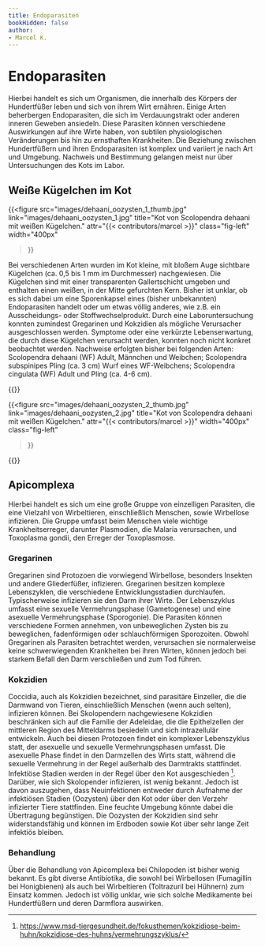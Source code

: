 ```yaml
---
title: Endoparasiten
bookHidden: false
author: 
- Marcel K.
---
```


# Endoparasiten

Hierbei handelt es sich um Organismen, die innerhalb des Körpers der Hundertfüßer leben und sich von ihrem Wirt ernähren. Einige Arten beherbergen Endoparasiten, die sich im Verdauungstrakt oder anderen inneren Geweben ansiedeln. Diese Parasiten können verschiedene Auswirkungen auf ihre Wirte haben, von subtilen physiologischen Veränderungen bis hin zu ernsthaften Krankheiten. Die Beziehung zwischen Hundertfüßern und ihren Endoparasiten ist komplex und variiert je nach Art und Umgebung. Nachweis und Bestimmung gelangen meist nur über Untersuchungen des Kots im Labor.

## Weiße Kügelchen im Kot

{{<figure 
    src="images/dehaani_oozysten_1_thumb.jpg" 
    link="images/dehaani_oozysten_1.jpg" 
    title="Kot von Scolopendra dehaani mit weißen Kügelchen." 
    attr="{{< contributors/marcel >}}"
    class="fig-left"  
    width="400px" 
>}}

Bei verschiedenen Arten wurden im Kot kleine, mit bloßem Auge sichtbare Kügelchen (ca. 0,5 bis 1 mm im Durchmesser) nachgewiesen. Die Kügelchen sind mit einer transparenten Gallertschicht umgeben und enthalten einen weißen, in der Mitte gefurchten Kern. Bisher ist unklar, ob es sich dabei um eine Sporenkapsel eines (bisher unbekannten) Endoparasiten handelt oder um etwas völlig anderes, wie z.B. ein Ausscheidungs- oder Stoffwechselprodukt. Durch eine Laboruntersuchung konnten zumindest Gregarinen und Kokzidien als mögliche Verursacher ausgeschlossen werden. Symptome oder eine verkürzte Lebenserwartung, die durch diese Kügelchen verursacht werden, konnten noch nicht konkret beobachtet werden. Nachweise erfolgten bisher bei folgenden Arten: Scolopendra dehaani (WF) Adult, Männchen und Weibchen; Scolopendra subspinipes Pling (ca. 3 cm) Wurf eines WF-Weibchens; Scolopendra cingulata (WF) Adult und Pling (ca. 4-6 cm).

{{<clearfix>}}

{{<figure 
    src="images/dehaani_oozysten_2_thumb.jpg" 
    link="images/dehaani_oozysten_2.jpg" 
    title="Kot von Scolopendra dehaani mit weißen Kügelchen." 
    attr="{{< contributors/marcel >}}"
    width="400px"
    class="fig-left"
>}}

{{<clearfix>}}

## Apicomplexa

Hierbei handelt es sich um eine große Gruppe von einzelligen Parasiten, die eine Vielzahl von Wirbeltieren, einschließlich Menschen, sowie Wirbellose infizieren. Die Gruppe umfasst beim Menschen viele wichtige Krankheitserreger, darunter Plasmodien, die Malaria verursachen, und Toxoplasma gondii, den Erreger der Toxoplasmose.

### Gregarinen

Gregarinen sind Protozoen die vorwiegend Wirbellose, besonders Insekten und andere Gliederfüßer, infizieren. Gregarinen besitzen komplexe Lebenszyklen, die verschiedene Entwicklungsstadien durchlaufen. Typischerweise infizieren sie den Darm ihrer Wirte. Der Lebenszyklus umfasst eine sexuelle Vermehrungsphase (Gametogenese) und eine asexuelle Vermehrungsphase (Sporogonie). Die Parasiten können verschiedene Formen annehmen, von unbeweglichen Zysten bis zu beweglichen, fadenförmigen oder schlauchförmigen Sporozoiten. Obwohl Gregarinen als Parasiten betrachtet werden, verursachen sie normalerweise keine schwerwiegenden Krankheiten bei ihren Wirten, können jedoch bei starkem Befall den Darm verschließen und zum Tod führen.

### Kokzidien

Coccidia, auch als Kokzidien bezeichnet, sind parasitäre Einzeller, die die Darmwand von Tieren, einschließlich Menschen (wenn auch selten), infizieren können. Bei Skolopendern nachgewiesene Kokzidien beschränken sich auf die Familie der Adeleidae, die die Epithelzellen der mittleren Region des Mitteldarms besiedeln und sich intrazellulär entwickeln. Auch bei diesen Protozoen findet ein komplexer Lebenszyklus statt, der asexuelle und sexuelle Vermehrungsphasen umfasst. Die asexuelle Phase findet in den Darmzellen des Wirts statt, während die sexuelle Vermehrung in der Regel außerhalb des Darmtrakts stattfindet. Infektiöse Stadien werden in der Regel über den Kot ausgeschieden [^1]. Darüber, wie sich Skolopender infizieren, ist wenig bekannt. Jedoch ist davon auszugehen, dass Neuinfektionen entweder durch Aufnahme der infektiösen Stadien (Oozysten) über den Kot oder über den Verzehr infizierter Tiere stattfinden. Eine feuchte Umgebung könnte dabei die Übertragung begünstigen. Die Oozysten der Kokzidien sind sehr widerstandsfähig und können im Erdboden sowie Kot über sehr lange Zeit infektiös bleiben.

### Behandlung

Über die Behandlung von Apicomplexa bei Chilopoden ist bisher wenig bekannt. Es gibt diverse Antibiotika, die sowohl bei Wirbellosen (Fumagillin bei Honigbienen) als auch bei Wirbeltieren (Toltrazuril bei Hühnern) zum Einsatz kommen. Jedoch ist völlig unklar, wie sich solche Medikamente bei Hundertfüßern und deren Darmflora auswirken.

[^1]: https://www.msd-tiergesundheit.de/fokusthemen/kokzidiose-beim-huhn/kokzidiose-des-huhns/vermehrungszyklus/
[^2]: Rosenberg, 2009: "Die Hundertfüßer, Chilopoda"  
